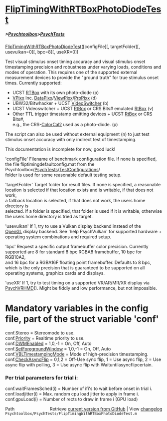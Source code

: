 # [FlipTimingWithRTBoxPhotoDiodeTest](FlipTimingWithRTBoxPhotoDiodeTest)
##### >[Psychtoolbox](Psychtoolbox)>[PsychTests](PsychTests)

[FlipTimingWithRTBoxPhotoDiodeTest](FlipTimingWithRTBoxPhotoDiodeTest)([configFile][, targetFolder][, usevulkan=0][, bpc=8][, useXR=0])  
  
Test visual stimulus onset timing accuracy and visual stimulus onset  
timestamping precision and robustness under varying loads, conditions and  
modes of operation. This requires one of the supported external  
measurement devices to provide the "ground truth" for true stimulus onset  
times. Currently supported:  
- UCST [RTBox](RTBox) with its own photo-diode (p)  
- [VPixx](VPixx) Inc. [DataPixx](DataPixx)/[ViewPixx](ViewPixx)/[ProPixx](ProPixx) (d)  
- UBW32/Bitwhacker + UCST [VideoSwitcher](VideoSwitcher) (b)  
- UCST Videoswitcher + UCST [RtBox](RtBox) or CRS Bits\# emulated [RtBox](RtBox) (v)  
- Other TTL trigger timestamp emitting devices + UCST [RtBox](RtBox) or CRS Bits\#,  
  e.g., the CRS-[ColorCal2](ColorCal2) used as a photo-diode. (p)  
  
The script can also be used without external equipment (n) to just test  
stimulus onset accuracy with only indirect test of timestamping.  
  
This documentation is incomplete for now, good luck!  
  
'configFile' Filename of benchmark configuration file. If none is specified,  
the file fliptimingdefaultconfig.mat from the Psychtoolbox/[PsychTests](PsychTests)/[TestConfigurations](TestConfigurations)/  
folder is used for some reasonable default testing setup.  
  
'targetFolder' Target folder for result files. If none is specified, a reasonable  
location is selected if that location exists and is writable, if that does not work,  
a fallback location is selected, if that does not work, the users home directory is  
selected. If a folder is specified, that folder is used if it is writable, otherwise  
the users home directory is tried as target.  
  
'usevulkan' If 1, try to use a Vulkan display backend instead of the  
[OpenGL](OpenGL) display backend. See 'help PsychVulkan' for supported hardware +  
operating system combinations and required setup.  
  
'bpc' Request a specific output framebuffer color precision. Currently  
supported are 8 for standard 8 bpc RGBA8 framebuffer, 10 bpc for RGB10A2,  
and 16 bpc for a RGBA16F floating point framebuffer. Defaults to 8 bpc,  
which is the only precision that is guaranteed to be supported on all  
operating systems, graphics cards and displays.  
  
'useXR' If 1, try to test timing on a supported VR/AR/MR/XR display via  
[PsychVRHMD](PsychVRHMD)(). Might be fiddly and low performance, but not impossible.  
  
# Mandatory variables in the config file, part of the struct variable 'conf'  
  
conf.Stereo              = Stereomode to use.  
conf.[Priority](Priority)            = Realtime priority to use.  
conf.[DWMEnabled](DWMEnabled)          = 1,0,-1 = On, Off, Auto  
conf.[SetForegroundWindow](SetForegroundWindow) = 1,0,-1 = On, Off, Auto  
conf.[VBLTimestampingMode](VBLTimestampingMode) = Mode of high-precision timestamping.  
conf.[CheckAsyncFlip](CheckAsyncFlip)      = 0,1,2 = Off-Use sync flip, 1 = Use async flip, 2 = Use async flip with polling, 3 = Use async flip with Waituntilasyncflipcertain.  
  
### Per trial parameters for trial i:  
  
conf.waitFramesSched(i)  = Number of ifi's to wait before onset in trial i.  
conf.loadjitter(i)       = Max. random cpu load jitter to apply in frame i.  
conf.gpuLoad(i)          = Number of rects to draw in frame i (GPU load)  




<div class="code_header" style="text-align:right;">
  <span style="float:left;">Path&nbsp;&nbsp;</span> <span class="counter">Retrieve <a href=
  "https://raw.github.com/Psychtoolbox-3/Psychtoolbox-3/beta/Psychtoolbox/PsychTests/FlipTimingWithRTBoxPhotoDiodeTest.m">current version from GitHub</a> | View <a href=
  "https://github.com/Psychtoolbox-3/Psychtoolbox-3/commits/beta/Psychtoolbox/PsychTests/FlipTimingWithRTBoxPhotoDiodeTest.m">changelog</a></span>
</div>
<div class="code">
  <code>Psychtoolbox/PsychTests/FlipTimingWithRTBoxPhotoDiodeTest.m</code>
</div>

